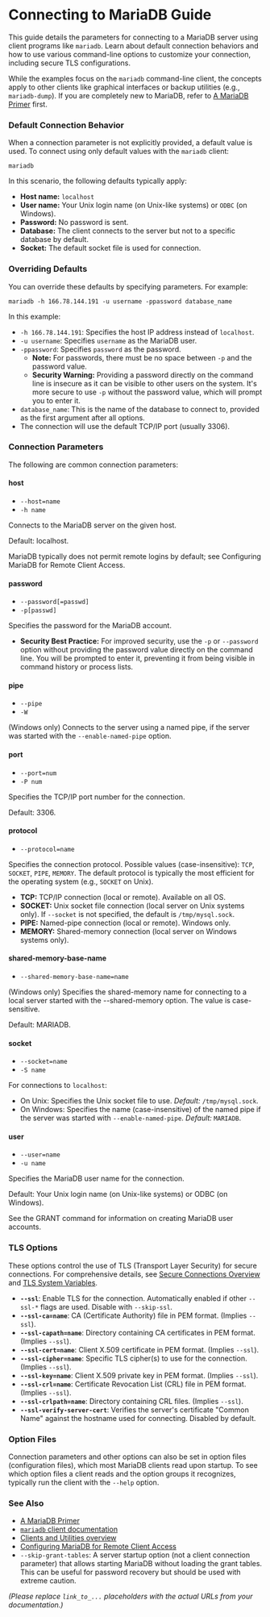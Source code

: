 # Connecting to MariaDB Guide

This guide details the parameters for connecting to a MariaDB server using client programs like `mariadb`. Learn about default connection behaviors and how to use various command-line options to customize your connection, including secure TLS configurations.

While the examples focus on the `mariadb` command-line client, the concepts apply to other clients like graphical interfaces or backup utilities (e.g., `mariadb-dump`). If you are completely new to MariaDB, refer to [A MariaDB Primer](https://www.google.com/search?q=link_to_A_MariaDB_Primer) first.

### Default Connection Behavior

When a connection parameter is not explicitly provided, a default value is used. To connect using only default values with the `mariadb` client:

```
mariadb
```

In this scenario, the following defaults typically apply:

* **Host name:** `localhost`
* **User name:** Your Unix login name (on Unix-like systems) or `ODBC` (on Windows).
* **Password:** No password is sent.
* **Database:** The client connects to the server but not to a specific database by default.
* **Socket:** The default socket file is used for connection.

### Overriding Defaults

You can override these defaults by specifying parameters. For example:

```
mariadb -h 166.78.144.191 -u username -ppassword database_name
```

In this example:

* `-h 166.78.144.191`: Specifies the host IP address instead of `localhost`.
* `-u username`: Specifies `username` as the MariaDB user.
* `-ppassword`: Specifies `password` as the password.
  * **Note:** For passwords, there must be no space between `-p` and the password value.
  * **Security Warning:** Providing a password directly on the command line is insecure as it can be visible to other users on the system. It's more secure to use `-p` without the password value, which will prompt you to enter it.
* `database_name`: This is the name of the database to connect to, provided as the first argument after all options.
* The connection will use the default TCP/IP port (usually 3306).

### Connection Parameters

The following are common connection parameters:

#### host

* `--host=name`
* `-h name`

Connects to the MariaDB server on the given host.

Default: localhost.

MariaDB typically does not permit remote logins by default; see Configuring MariaDB for Remote Client Access.

#### password

* `--password[=passwd]`
* `-p[passwd]`

Specifies the password for the MariaDB account.

* **Security Best Practice:** For improved security, use the `-p` or `--password` option without providing the password value directly on the command line. You will be prompted to enter it, preventing it from being visible in command history or process lists.

#### pipe

* `--pipe`
* `-W`

(Windows only) Connects to the server using a named pipe, if the server was started with the `--enable-named-pipe` option.

#### port

* `--port=num`
* `-P num`

Specifies the TCP/IP port number for the connection.

Default: 3306.

#### protocol

* `--protocol=name`

Specifies the connection protocol. Possible values (case-insensitive): `TCP`, `SOCKET`, `PIPE`, `MEMORY`. The default protocol is typically the most efficient for the operating system (e.g., `SOCKET` on Unix).

* **TCP:** TCP/IP connection (local or remote). Available on all OS.
* **SOCKET:** Unix socket file connection (local server on Unix systems only). If `--socket` is not specified, the default is `/tmp/mysql.sock`.
* **PIPE:** Named-pipe connection (local or remote). Windows only.
* **MEMORY:** Shared-memory connection (local server on Windows systems only).

#### shared-memory-base-name

* `--shared-memory-base-name=name`

(Windows only) Specifies the shared-memory name for connecting to a local server started with the --shared-memory option. The value is case-sensitive.

Default: MARIADB.

#### socket

* `--socket=name`
* `-S name`

For connections to `localhost`:

* On Unix: Specifies the Unix socket file to use. _Default:_ `/tmp/mysql.sock`.
* On Windows: Specifies the name (case-insensitive) of the named pipe if the server was started with `--enable-named-pipe`. _Default:_ `MARIADB`.

#### user

* `--user=name`
* `-u name`

Specifies the MariaDB user name for the connection.

Default: Your Unix login name (on Unix-like systems) or ODBC (on Windows).

See the GRANT command for information on creating MariaDB user accounts.

### TLS Options

These options control the use of TLS (Transport Layer Security) for secure connections. For comprehensive details, see [Secure Connections Overview](https://www.google.com/search?q=link_to_Secure_Connections_Overview) and [TLS System Variables](https://www.google.com/search?q=link_to_TLS_System_Variables).

* **`--ssl`**: Enable TLS for the connection. Automatically enabled if other `--ssl-*` flags are used. Disable with `--skip-ssl`.
* **`--ssl-ca=name`**: CA (Certificate Authority) file in PEM format. (Implies `--ssl`).
* **`--ssl-capath=name`**: Directory containing CA certificates in PEM format. (Implies `--ssl`).
* **`--ssl-cert=name`**: Client X.509 certificate in PEM format. (Implies `--ssl`).
* **`--ssl-cipher=name`**: Specific TLS cipher(s) to use for the connection. (Implies `--ssl`).
* **`--ssl-key=name`**: Client X.509 private key in PEM format. (Implies `--ssl`).
* **`--ssl-crl=name`**: Certificate Revocation List (CRL) file in PEM format. (Implies `--ssl`).
* **`--ssl-crlpath=name`**: Directory containing CRL files. (Implies `--ssl`).
* **`--ssl-verify-server-cert`**: Verifies the server's certificate "Common Name" against the hostname used for connecting. Disabled by default.

### Option Files

Connection parameters and other options can also be set in option files (configuration files), which most MariaDB clients read upon startup. To see which option files a client reads and the option groups it recognizes, typically run the client with the `--help` option.

### See Also

* [A MariaDB Primer](https://www.google.com/search?q=link_to_A_MariaDB_Primer)
* [`mariadb` client documentation](https://www.google.com/search?q=link_to_mariadb_client_docs)
* [Clients and Utilities overview](https://www.google.com/search?q=link_to_Clients_and_Utilities)
* [Configuring MariaDB for Remote Client Access](https://www.google.com/search?q=link_to_Configuring_Remote_Access)
* `--skip-grant-tables`: A server startup option (not a client connection parameter) that allows starting MariaDB without loading the grant tables. This can be useful for password recovery but should be used with extreme caution.

_(Please replace `link_to_...` placeholders with the actual URLs from your documentation.)_
